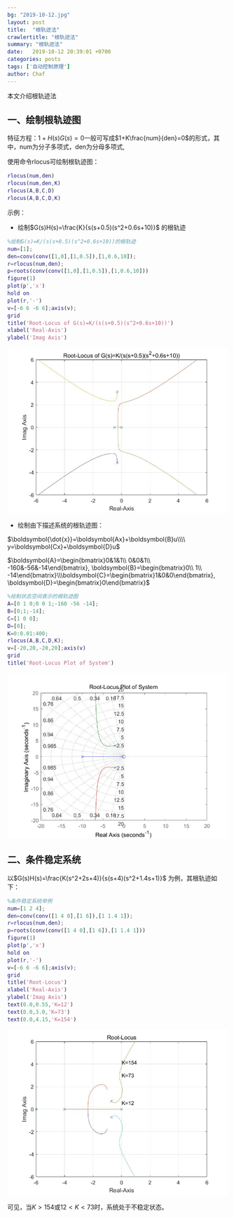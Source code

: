 ```yaml
---
bg: "2019-10-12.jpg"
layout: post
title:  "根轨迹法"
crawlertitle: "根轨迹法"
summary: "根轨迹法"
date:   2019-10-12 20:39:01 +0700
categories: posts
tags: ['自动控制原理']
author: Chaf
---
```


本文介绍根轨迹法

## 一、绘制根轨迹图

特征方程：$1+H(s)G(s)=0$一般可写成$1+K\frac{num}{den}=0$的形式，其中，num为分子多项式，den为分母多项式,

使用命令rlocus可绘制根轨迹图：

```matlab
rlocus(num,den)
rlocus(num,den,K)
rlocus(A,B,C,D)
rlocus(A,B,C,D,K)
```

示例：

* 绘制$G(s)H(s)=\frac{K}{s(s+0.5)(s^2+0.6s+10)}$ 的根轨迹

```matlab
%绘制G(s)=K/(s(s+0.5)(s^2+0.6s+10))的根轨迹
num=[1];
den=conv(conv([1,0],[1,0.5]),[1,0.6,10]);
r=rlocus(num,den);
p=roots(conv(conv([1,0],[1,0.5]),[1,0.6,10]))
figure(1)
plot(p','x')
hold on
plot(r,'-')
v=[-6 6 -6 6];axis(v);
grid
title('Root-Locus of G(s)=K/(s(s+0.5)(s^2+0.6s+10))')
xlabel('Real-Axis')
ylabel('Imag Axis')
```

![](/assets/images/control_system/root/1.jpg)

* 绘制由下描述系统的根轨迹图：

$\boldsymbol{\dot{x}}=\boldsymbol{Ax}+\boldsymbol{B}u\\\\ y=\boldsymbol{Cx}+\boldsymbol{D}u$

$\boldsymbol{A}=\begin{bmatrix}0&1&1\\ 0&0&1\\ -160&-56&-14\end{bmatrix}, \boldsymbol{B}=\begin{bmatrix}0\\ 1\\ -14\end{bmatrix}\\\boldsymbol{C}=\begin{bmatrix}1&0&0\end{bmatrix}, \boldsymbol{D}=\begin{bmatrix}0\end{bmatrix}$ 

```matlab
%绘制状态空间表示的根轨迹图
A=[0 1 0;0 0 1;-160 -56 -14];
B=[0;1;-14];
C=[1 0 0];
D=[0];
K=0:0.01:400;
rlocus(A,B,C,D,K);
v=[-20,20,-20,20];axis(v)
grid
title('Root-Locus Plot of System')
```

![](/assets/images/control_system/root/2.jpg)

## 二、条件稳定系统

以$G(s)H(s)=\frac{K(s^2+2s+4)}{s(s+4)(s^2+1.4s+1)}$ 为例，其根轨迹如下：

```matlab
%条件稳定系统举例
num=[1 2 4];
den=conv(conv([1 4 0],[1 6]),[1 1.4 1]);
r=rlocus(num,den);
p=roots(conv(conv([1 4 0],[1 6]),[1 1.4 1]))
figure(1)
plot(p','x')
hold on
plot(r,'-')
v=[-6 6 -6 6];axis(v);
grid
title('Root-Locus')
xlabel('Real-Axis')
ylabel('Imag Axis')
text(0.0,0.55,'K=12')
text(0.0,3.0,'K=73')
text(0.0,4.15,'K=154')
```

![](/assets/images/control_system/root/3.jpg)

可见，当$K>154$或$12<K<73$时，系统处于不稳定状态。

